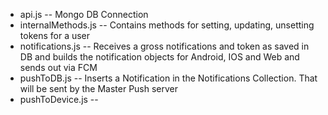 - api.js -- Mongo DB Connection
- internalMethods.js -- Contains methods for setting, updating, unsetting tokens for a user
- notifications.js -- Receives a gross notifications and token as saved in DB and builds the notification objects for Android, IOS and Web and sends out via FCM
- pushToDB.js -- Inserts a Notification in the Notifications Collection. That will be sent by the Master Push server
- pushToDevice.js --
